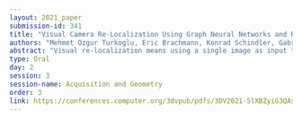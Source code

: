 ```yaml
---
layout: 2021_paper
submission-id: 341
title: "Visual Camera Re-Localization Using Graph Neural Networks and Relative Pose Supervision"
authors: "Mehmet Ozgur Turkoglu, Eric Brachmann, Konrad Schindler, Gabriel Brostow and Aron Monszpart"
abstract: "Visual re-localization means using a single image as input to estimate the camera's location and orientation relative to a pre-recorded environment. The highest-scoring methods are ``structure based,'' and need the query camera's intrinsics as an input to the model, with careful geometric optimization. When intrinsics are absent, methods vie for accuracy by making various other assumptions. This yields fairly good localization scores, but the models are ``narrow'' in some way, \eg requiring costly test-time computations, or depth sensors, or multiple query frames. In contrast, our proposed method makes few special assumptions, and is fairly lightweight in training and testing. Our pose regression network learns from only relative poses of training scenes. For inference, it builds a graph connecting the query image to training counterparts and uses a graph neural network (GNN) with image representations on nodes and image-pair representations on edges. By efficiently passing messages between them, both representation types are refined to produce a consistent camera pose estimate. We validate the effectiveness of our approach on both standard indoor (7-Scenes) and outdoor (Cambridge Landmarks) camera re-localization benchmarks. Our relative pose regression method matches the accuracy of absolute pose regression networks, while retaining the relative-pose models' test-time speed and ability to generalize to non-training scenes."
type: Oral
day: 2
session: 3
session-name: Acquisition and Geometry
order: 3
link: https://conferences.computer.org/3dvpub/pdfs/3DV2021-5lXBZyiG3QAsRBKXHIjqU8/268800a145/268800a145.pdf
---
```

